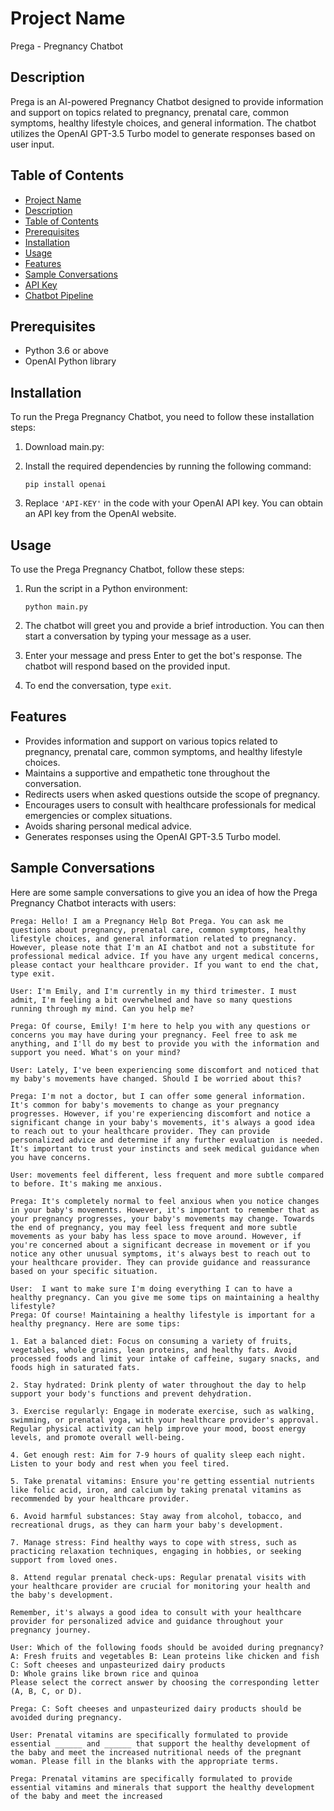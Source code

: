 # Project Name

Prega - Pregnancy Chatbot

## Description

Prega is an AI-powered Pregnancy Chatbot designed to provide information and support on topics related to pregnancy, prenatal care, common symptoms, healthy lifestyle choices, and general information. The chatbot utilizes the OpenAI GPT-3.5 Turbo model to generate responses based on user input.

## Table of Contents

- [Project Name](#project-name)
- [Description](#description)
- [Table of Contents](#table-of-contents)
- [Prerequisites](#prerequisites)
- [Installation](#installation)
- [Usage](#usage)
- [Features](#features)
- [Sample Conversations](#sample-conversations)
- [API Key](#api-key)
- [Chatbot Pipeline](#chatbot-pipeline)

## Prerequisites

- Python 3.6 or above
- OpenAI Python library

## Installation

To run the Prega Pregnancy Chatbot, you need to follow these installation steps:

1. Download main.py:

2. Install the required dependencies by running the following command:

   ```shell
   pip install openai
   ```

3. Replace `'API-KEY'` in the code with your OpenAI API key. You can obtain an API key from the OpenAI website.

## Usage

To use the Prega Pregnancy Chatbot, follow these steps:

1. Run the script in a Python environment:

   ```shell
   python main.py
   ```

2. The chatbot will greet you and provide a brief introduction. You can then start a conversation by typing your message as a user.

3. Enter your message and press Enter to get the bot's response. The chatbot will respond based on the provided input.

4. To end the conversation, type `exit`.

## Features

- Provides information and support on various topics related to pregnancy, prenatal care, common symptoms, and healthy lifestyle choices.
- Maintains a supportive and empathetic tone throughout the conversation.
- Redirects users when asked questions outside the scope of pregnancy.
- Encourages users to consult with healthcare professionals for medical emergencies or complex situations.
- Avoids sharing personal medical advice.
- Generates responses using the OpenAI GPT-3.5 Turbo model.

## Sample Conversations

Here are some sample conversations to give you an idea of how the Prega Pregnancy Chatbot interacts with users:

```shell
Prega: Hello! I am a Pregnancy Help Bot Prega. You can ask me questions about pregnancy, prenatal care, common symptoms, healthy lifestyle choices, and general information related to pregnancy. However, please note that I'm an AI chatbot and not a substitute for professional medical advice. If you have any urgent medical concerns, please contact your healthcare provider. If you want to end the chat, type exit.

User: I'm Emily, and I'm currently in my third trimester. I must admit, I'm feeling a bit overwhelmed and have so many questions running through my mind. Can you help me?

Prega: Of course, Emily! I'm here to help you with any questions or concerns you may have during your pregnancy. Feel free to ask me anything, and I'll do my best to provide you with the information and support you need. What's on your mind?

User: Lately, I've been experiencing some discomfort and noticed that my baby's movements have changed. Should I be worried about this?

Prega: I'm not a doctor, but I can offer some general information. It's common for baby's movements to change as your pregnancy progresses. However, if you're experiencing discomfort and notice a significant change in your baby's movements, it's always a good idea to reach out to your healthcare provider. They can provide personalized advice and determine if any further evaluation is needed. It's important to trust your instincts and seek medical guidance when you have concerns.

User: movements feel different, less frequent and more subtle compared to before. It's making me anxious.

Prega: It's completely normal to feel anxious when you notice changes in your baby's movements. However, it's important to remember that as your pregnancy progresses, your baby's movements may change. Towards the end of pregnancy, you may feel less frequent and more subtle movements as your baby has less space to move around. However, if you're concerned about a significant decrease in movement or if you notice any other unusual symptoms, it's always best to reach out to your healthcare provider. They can provide guidance and reassurance based on your specific situation.

User:  I want to make sure I'm doing everything I can to have a healthy pregnancy. Can you give me some tips on maintaining a healthy lifestyle?
Prega: Of course! Maintaining a healthy lifestyle is important for a healthy pregnancy. Here are some tips:

1. Eat a balanced diet: Focus on consuming a variety of fruits, vegetables, whole grains, lean proteins, and healthy fats. Avoid processed foods and limit your intake of caffeine, sugary snacks, and foods high in saturated fats.

2. Stay hydrated: Drink plenty of water throughout the day to help support your body's functions and prevent dehydration.

3. Exercise regularly: Engage in moderate exercise, such as walking, swimming, or prenatal yoga, with your healthcare provider's approval. Regular physical activity can help improve your mood, boost energy levels, and promote overall well-being.

4. Get enough rest: Aim for 7-9 hours of quality sleep each night. Listen to your body and rest when you feel tired.

5. Take prenatal vitamins: Ensure you're getting essential nutrients like folic acid, iron, and calcium by taking prenatal vitamins as recommended by your healthcare provider.

6. Avoid harmful substances: Stay away from alcohol, tobacco, and recreational drugs, as they can harm your baby's development.

7. Manage stress: Find healthy ways to cope with stress, such as practicing relaxation techniques, engaging in hobbies, or seeking support from loved ones.

8. Attend regular prenatal check-ups: Regular prenatal visits with your healthcare provider are crucial for monitoring your health and the baby's development.

Remember, it's always a good idea to consult with your healthcare provider for personalized advice and guidance throughout your pregnancy journey.

User: Which of the following foods should be avoided during pregnancy?
A: Fresh fruits and vegetables B: Lean proteins like chicken and fish
C: Soft cheeses and unpasteurized dairy products
D: Whole grains like brown rice and quinoa
Please select the correct answer by choosing the corresponding letter (A, B, C, or D).

Prega: C: Soft cheeses and unpasteurized dairy products should be avoided during pregnancy.

User: Prenatal vitamins are specifically formulated to provide essential ______ and ______ that support the healthy development of the baby and meet the increased nutritional needs of the pregnant woman. Please fill in the blanks with the appropriate terms.

Prega: Prenatal vitamins are specifically formulated to provide essential vitamins and minerals that support the healthy development of the baby and meet the increased
```